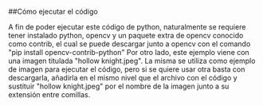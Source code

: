 ##Cómo ejecutar el código

A fin de poder ejecutar este código de python, naturalmente se requiere tener instalado python, opencv y un paquete extra de opencv conocido como contrib, el cual se puede descargar junto a opencv con el comando "pip install opencv-contrib-python"
Por otro lado, este ejemplo viene con una imagen titulada "hollow knight.jpeg". La misma se utiliza como ejemplo de imagen para ejecutar el código, pero si se quiere usar otra basta con descargarla, añadirla en el mismo nivel que el archivo con el código y sustituir "hollow knight.jpeg" por el nombre de la imagen junto a su extensión entre comillas.
